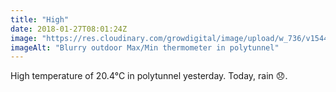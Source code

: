 ```yaml
---
title: "High"
date: 2018-01-27T08:01:24Z
image: "https://res.cloudinary.com/growdigital/image/upload/w_736/v1544049342/thermometer-39203266544.jpg"
imageAlt: "Blurry outdoor Max/Min thermometer in polytunnel"
---
```


High temperature of 20.4°C in polytunnel yesterday. Today, rain 😞.
